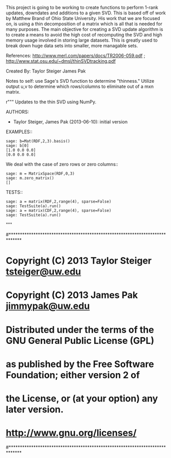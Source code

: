 This project is going to be working to create functions to perform 1-rank updates, downdates and additions
to a given SVD. This is based off of work by Matthew Brand of Ohio State University. His work that we are focused on, is
using a thin decomposition of a matrix which is all that is needed for many purposes.
The main objective for creating a SVD update algorithm is to create a means to avoid the high cost of recomputing the SVD
and high memory usage involved in storing large datasets. This is greatly used to break down huge data sets into smaller,
more managable sets.

References:
http://www.merl.com/papers/docs/TR2006-059.pdf ; 
http://www.stat.osu.edu/~dmsl/thinSVDtracking.pdf

Created By:
Taylor Steiger
James Pak


Notes to self: use Sage's SVD function to determine "thinness." Utilize output u,v to determine which rows/columns to
eliminate out of a mxn matrix.





r"""
Updates to the thin SVD using NumPy.



AUTHORS:

- Taylor Steiger, James Pak (2013-06-10): initial version


EXAMPLES::

    sage: b=Mat(RDF,2,3).basis()
    sage: b[0]
    [1.0 0.0 0.0]
    [0.0 0.0 0.0]


We deal with the case of zero rows or zero columns::

    sage: m = MatrixSpace(RDF,0,3)
    sage: m.zero_matrix()
    []

TESTS::

    sage: a = matrix(RDF,2,range(4), sparse=False)
    sage: TestSuite(a).run()
    sage: a = matrix(CDF,2,range(4), sparse=False)
    sage: TestSuite(a).run()
"""

#*****************************************************************************
#       Copyright (C) 2013 Taylor Steiger <tsteiger@uw.edu>
#       Copyright (C) 2013 James Pak <jimmypak@uw.edu>
#
#  Distributed under the terms of the GNU General Public License (GPL)
#  as published by the Free Software Foundation; either version 2 of
#  the License, or (at your option) any later version.
#                  http://www.gnu.org/licenses/
#*****************************************************************************


